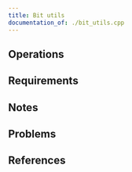 ```yaml
---
title: Bit utils
documentation_of: ./bit_utils.cpp
---
```


## Operations

## Requirements

## Notes

## Problems

## References
